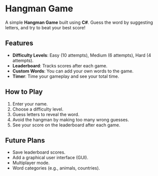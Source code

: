 # Hangman Game

A simple **Hangman Game** built using **C#**. Guess the word by suggesting letters, and try to beat your best score!

## Features
- **Difficulty Levels**: Easy (10 attempts), Medium (6 attempts), Hard (4 attempts).
- **Leaderboard**: Tracks scores after each game.
- **Custom Words**: You can add your own words to the game.
- **Timer**: Time your gameplay and see your total time.

## How to Play
1. Enter your name.
2. Choose a difficulty level.
3. Guess letters to reveal the word.
4. Avoid the hangman by making too many wrong guesses.
5. See your score on the leaderboard after each game.

## Future Plans
- Save leaderboard scores.
- Add a graphical user interface (GUI).
- Multiplayer mode.
- Word categories (e.g., animals, countries).
